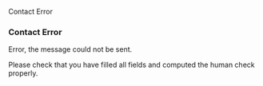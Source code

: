 Contact Error

### Contact Error

Error, the message could not be sent.

Please check that you have filled all fields and computed the human check properly.
